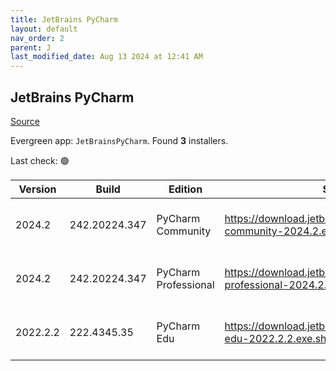 ```yaml
---
title: JetBrains PyCharm
layout: default
nav_order: 2
parent: J
last_modified_date: Aug 13 2024 at 12:41 AM
---
```


## JetBrains PyCharm

[Source](https://www.jetbrains.com/)

Evergreen app: `JetBrainsPyCharm`. Found **3** installers.

Last check: 🟢

| Version  | Build         | Edition              | Sha256                                                                       | Date       | Size      | Type | URI                                                                                                                                            |
| -------- | ------------- | -------------------- | ---------------------------------------------------------------------------- | ---------- | --------- | ---- | ---------------------------------------------------------------------------------------------------------------------------------------------- |
| 2024.2   | 242.20224.347 | PyCharm Community    | https://download.jetbrains.com/python/pycharm-community-2024.2.exe.sha256    | 12/8/2024  | 613575808 | exe  | [https://download.jetbrains.com/python/pycharm-community-2024.2.exe](https://download.jetbrains.com/python/pycharm-community-2024.2.exe)       |
| 2024.2   | 242.20224.347 | PyCharm Professional | https://download.jetbrains.com/python/pycharm-professional-2024.2.exe.sha256 | 12/8/2024  | 902654208 | exe  | [https://download.jetbrains.com/python/pycharm-professional-2024.2.exe](https://download.jetbrains.com/python/pycharm-professional-2024.2.exe) |
| 2022.2.2 | 222.4345.35   | PyCharm Edu          | https://download.jetbrains.com/python/pycharm-edu-2022.2.2.exe.sha256        | 27/10/2022 | 394799056 | exe  | [https://download.jetbrains.com/python/pycharm-edu-2022.2.2.exe](https://download.jetbrains.com/python/pycharm-edu-2022.2.2.exe)               |

